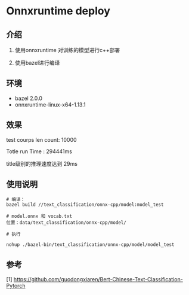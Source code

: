 # Onnxruntime deploy

## 介绍

1. 使用onnxruntime 对训练的模型进行c++部署

2. 使用bazel进行编译

## 环境

- bazel 2.0.0
- onnxruntime-linux-x64-1.13.1

## 效果

test courps len count: 10000

Totle run Time : 294441ms

title级别的推理速度达到 29ms

## 使用说明
```
# 编译：
bazel build //text_classification/onnx-cpp/model:model_test

# model.onnx 和 vocab.txt
位置：data/text_classification/onnx-cpp/model/

# 执行

nohup ./bazel-bin/text_classification/onnx-cpp/model/model_test

```

## 参考
[1] https://github.com/guodongxiaren/Bert-Chinese-Text-Classification-Pytorch
